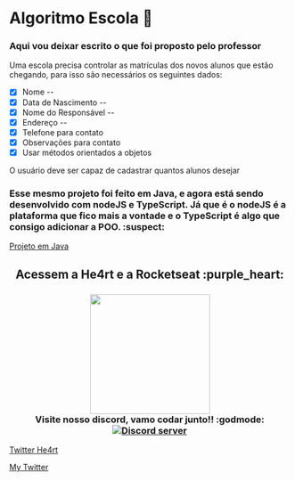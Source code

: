 # Algoritmo Escola :school:

### Aqui vou deixar escrito o que foi proposto pelo professor

Uma escola precisa controlar as matrículas dos novos alunos que estão chegando, para isso são necessários os seguintes dados:

- [x] Nome --
- [x] Data de Nascimento --
- [x] Nome do Responsável --
- [x] Endereço --
- [x] Telefone para contato
- [x] Observações para contato
- [x] Usar métodos orientados a objetos

O usuário deve ser capaz de cadastrar quantos alunos desejar

### Esse mesmo projeto foi feito em Java, e agora está sendo desenvolvido com nodeJS e TypeScript. Já que é o nodeJS é a plataforma que fico mais a vontade e o TypeScript é algo que consigo adicionar a POO. :suspect:

[Projeto em Java](https://github.com/m7Aei/Escola-Java)

<h2 align="center">
  Acessem a He4rt e a Rocketseat :purple_heart:
</h2>

<h3 align="center">
  <img src="https://heartdevs.com/wp-content/uploads/2018/12/logo.png" width="215"><br>
    Visite nosso discord, vamo codar junto!! :godmode:
	<a href="https://discord.io/He4rt" target="_blank">
	<img src="https://discordapp.com/api/guilds/452926217558163456/embed.png" alt="Discord server"/></a><br>
</h3>

[Twitter He4rt](https://twitter.com/He4rtDevs)

[My Twitter](https://twitter.com/m7Aei_He4rt)
